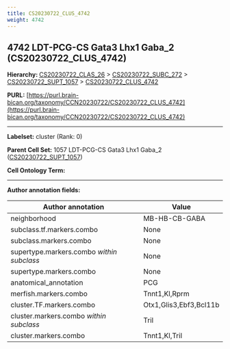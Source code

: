 ```yaml
---
title: CS20230722_CLUS_4742
weight: 4742
---
```

## 4742 LDT-PCG-CS Gata3 Lhx1 Gaba_2 (CS20230722_CLUS_4742)
<b>Hierarchy: </b>
[CS20230722_CLAS_26](../CS20230722_CLAS_26) >
[CS20230722_SUBC_272](../CS20230722_SUBC_272) >
[CS20230722_SUPT_1057](../CS20230722_SUPT_1057) >
[CS20230722_CLUS_4742](../CS20230722_CLUS_4742)

**PURL:** [https://purl.brain-bican.org/taxonomy/CCN20230722/CS20230722_CLUS_4742](https://purl.brain-bican.org/taxonomy/CCN20230722/CS20230722_CLUS_4742)

---


**Labelset:** cluster (Rank: 0)

**Parent Cell Set:** 1057 LDT-PCG-CS Gata3 Lhx1 Gaba_2 ([CS20230722_SUPT_1057](../CS20230722_SUPT_1057))



**Cell Ontology Term:** 

[MARKER GENES.]: #


---

[TRANSFERRED ANNOTATIONS.]: #


[AUTHOR ANNOTATION FIELDS.]: #


**Author annotation fields:**

| Author annotation | Value |
|-------------------|-------|
|neighborhood|MB-HB-CB-GABA|
|subclass.tf.markers.combo|None|
|subclass.markers.combo|None|
|supertype.markers.combo _within subclass_|None|
|supertype.markers.combo|None|
|anatomical_annotation|PCG|
|merfish.markers.combo|Tnnt1,Kl,Rprm|
|cluster.TF.markers.combo|Otx1,Glis3,Ebf3,Bcl11b|
|cluster.markers.combo _within subclass_|Tril|
|cluster.markers.combo|Tnnt1,Kl,Tril|

